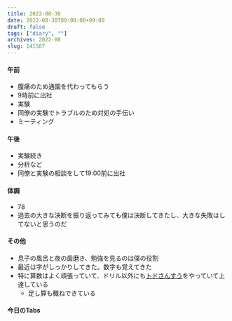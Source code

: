```yaml
---
title: 2022-08-30
date: 2022-08-30T00:00:00+09:00
draft: false
tags: ["diary", ""]
archives: 2022-08
slug: 141587
---
```

#### 午前
- 腹痛のため通園を代わってもらう
- 9時前に出社
- 実験
- 同僚の実験でトラブルのため対処の手伝い
- ミーティング
#### 午後
- 実験続き
- 分析など
- 同僚と実験の相談をして19:00前に出社
#### 体調
- 78
- 過去の大きな決断を振り返ってみても僕は決断してきたし、大きな失敗はしてないと思うのだ
#### その他
- 息子の風呂と夜の歯磨き、勉強を見るのは僕の役割
- 最近は字がしっかりしてきた。数字も覚えてきた
- 特に算数はよく頑張っていて、ドリル以外にも[トドさんすう](https://twitter.com/TodoMath_JP)をやっていて上達している
  - 足し算も概ねできている
#### 今日のTabs